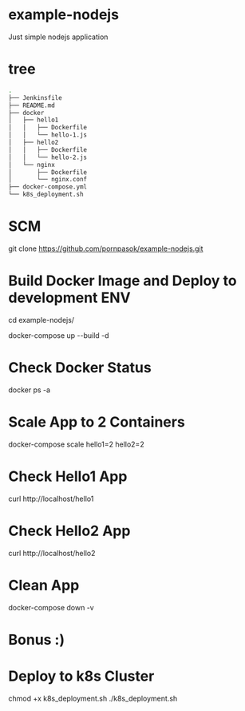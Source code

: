 # example-nodejs
Just simple nodejs application

# tree

```bash
.
├── Jenkinsfile
├── README.md
├── docker
│   ├── hello1
│   │   ├── Dockerfile
│   │   └── hello-1.js
│   ├── hello2
│   │   ├── Dockerfile
│   │   └── hello-2.js
│   └── nginx
│       ├── Dockerfile
│       └── nginx.conf
├── docker-compose.yml
└── k8s_deployment.sh
```

# SCM 
git clone https://github.com/pornpasok/example-nodejs.git

# Build Docker Image and Deploy to development ENV
cd example-nodejs/

docker-compose up --build -d

# Check Docker Status
docker ps -a

# Scale App to 2 Containers
docker-compose scale hello1=2 hello2=2

# Check Hello1 App
curl http://localhost/hello1

# Check Hello2 App
curl http://localhost/hello2

# Clean App
docker-compose down -v

# Bonus :)
# Deploy to k8s Cluster
chmod +x k8s_deployment.sh
./k8s_deployment.sh

